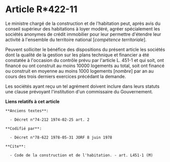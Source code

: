 # Article R*422-11

Le ministre chargé de la construction et de l'habitation peut, après avis du conseil supérieur des habitations à loyer
modéré, agréer spécialement les sociétés anonymes de crédit immobilier pour leur permettre d'étendre leur activité à
l'ensemble du territoire national [*compétence territoriale*].

Peuvent solliciter le bénéfice des dispositions du présent article les sociétés dont la qualité de la gestion sur les plans
technique et financier a été constatée à l'occasion du contrôle prévu par l'article L. 451-1 et qui soit, ont financé ou ont
construit au moins 10000 logements au total, soit ont financé ou construit en moyenne au moins 1000 logements [*nombre*] par
an au cours des trois derniers exercices précédant la demande.

Les sociétés ayant reçu un tel agrément doivent inclure dans leurs statuts une clause prévoyant l'institution d'un
commissaire du Gouvernement.

**Liens relatifs à cet article**

	**Anciens textes**:

	  - Décret n°74-212 1974-02-25 art. 2

	**Codifié par**:

	  - Décret n°78-622 1978-05-31 JORF 8 juin 1978

	**Cite**:

	  - Code de la construction et de l'habitation. - art. L451-1 (M)
